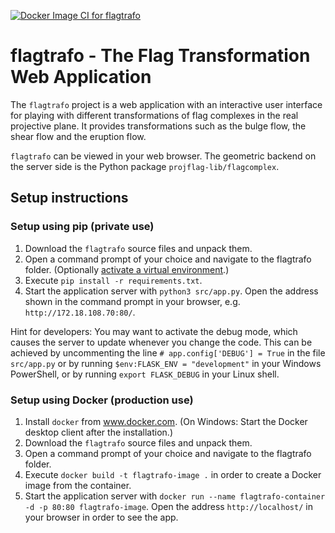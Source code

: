 [![Docker Image CI for flagtrafo](https://github.com/LukasDSauer/flagtrafo/actions/workflows/docker-image.yml/badge.svg)](https://github.com/LukasDSauer/flagtrafo/actions/workflows/docker-image.yml)

# flagtrafo - The Flag Transformation Web Application

The `flagtrafo` project is a web application with an interactive user interface for playing with different
transformations of flag complexes in the real projective plane. It provides transformations such as the bulge flow, the
shear flow and the eruption flow.

`flagtrafo` can be viewed in your web browser. The geometric backend on the server side is the Python package `projflag-lib/flagcomplex`.

## Setup instructions

### Setup using pip (private use)

1. Download the `flagtrafo` source files and unpack them.
2. Open a command prompt of your choice and navigate to the flagtrafo folder. (Optionally [activate a virtual environment](https://packaging.python.org/guides/installing-using-pip-and-virtual-environments/#creating-a-virtual-environment).)
3. Execute `pip install -r requirements.txt`.
4. Start the application server with `python3 src/app.py`. Open the address shown in the command prompt in your browser, e.g. `http://172.18.108.70:80/`.

Hint for developers: You may want to activate the debug mode, which causes the server to update whenever you change the
code. This can be achieved by uncommenting the line `# app.config['DEBUG'] = True` in the file `src/app.py` or by running
`$env:FLASK_ENV = "development"` in your Windows PowerShell, or by running `export FLASK_DEBUG` in your Linux shell.

### Setup using Docker (production use)

1. Install `docker` from www.docker.com. (On Windows: Start the Docker desktop client after the installation.)
2. Download the `flagtrafo` source files and unpack them.
3. Open a command prompt of your choice and navigate to the flagtrafo folder.
4. Execute `docker build -t flagtrafo-image .` in order to create a Docker image from the container.
5. Start the application server with `docker run --name flagtrafo-container -d -p 80:80 flagtrafo-image`. Open the address `http://localhost/` in your browser in order to see the app.
